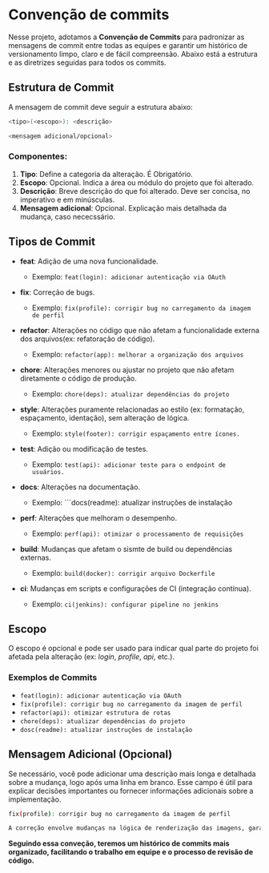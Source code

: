 # Convenção de commits

Nesse projeto, adotamos a **Convenção de Commits** para padronizar as mensagens de commit entre todas as equipes e garantir um histórico de versionamento limpo, claro e de fácil compreensão. Abaixo está a estrutura e as diretrizes seguidas para todos os commits.

## Estrutura de Commit

A mensagem de commit deve seguir a estrutura abaixo:

``` bash
<tipo>(<escopo>): <descrição>

<mensagem adicional/opcional>
```

### Componentes:

1. **Tipo**: Define a categoria da alteração. É Obrigatório.
2. **Escopo**: Opcional. Indica a área ou módulo do projeto que foi alterado.
3. **Descrição**: Breve descrição do que foi alterado. Deve ser concisa, no imperativo e em minúsculas.
4. **Mensagem adicional**: Opcional. Explicação mais detalhada da mudança, caso nececssário.

## Tipos de Commit

- **feat**: Adição de uma nova funcionalidade.
  - Exemplo: ```feat(login): adicionar autenticação via OAuth```

- **fix**: Correção de bugs.
  - Exemplo: ```fix(profile): corrigir bug no carregamento da imagem de perfil```

- **refactor**: Alterações no código que não afetam a funcionalidade externa dos arquivos(ex: refatoração de código).
  - Exemplo: ```refactor(app): melhorar a organização dos arquivos```

- **chore**: Alterações menores ou ajustar no projeto que não afetam diretamente o código de produção.
  - Exemplo: ```chore(deps): atualizar dependências do projeto```

- **style**: Alterações puramente relacionadas ao estilo (ex: formatação, espaçamento, identação), sem alteração de lógica.
  - Exemplo: ```style(footer): corrigir espaçamento entre ícones.```

- **test**: Adição ou modificação de testes.
  - Exemplo: ```test(api): adicionar teste para o endpoint de usuários.```

- **docs**: Alterações na documentação.
  - Exemplo: ```docs(readme): atualizar instruções de instalação

- **perf**: Alterações que melhoram o desempenho.
  - Exemplo: ```perf(api): otimizar o processamento de requisições```

- **build**: Mudanças que afetam o sismte de build ou dependências externas.
  - Exemplo: ```build(docker): corrigir arquivo Dockerfile```

- **ci**: Mudanças em scripts e configurações de CI (integração contínua).
  - Exemplo: ```ci(jenkins): configurar pipeline no jenkins```

## Escopo

O escopo é opcional e pode ser usado para indicar qual parte do projeto foi afetada pela alteração (ex: *login*, *profile*, *api*, etc.).

### Exemplos de Commits

- ```feat(login): adicionar autenticação via OAuth```
- ```fix(profile): corrigir bug no carregamento da imagem de perfil```
- ```refactor(api): otimizar estrutura de rotas```
- ```chore(deps): atualizar dependências do projeto```
- ```dosc(readme): atualizar instruções de instalação```

## Mensagem Adicional (Opcional)

Se necessário, você pode adicionar uma descrição mais longa e detalhada sobre a mudança, logo após uma linha em branco. Esse campo é útil para explicar decisões importantes ou fornecer informações adicionais sobre a implementação.

``` bash
fix(profile): corrigir bug no carregamento da imagem de perfil

A correção envolve mudanças na lógica de renderização das imagens, garantindo que as imagens de perfil sejam carregadas corretamente em todas as situações de erro.
```

**Seguindo essa conveção, teremos um histórico de commits mais organizado, facilitando o trabalho em equipe e o processo de revisão de código.**
